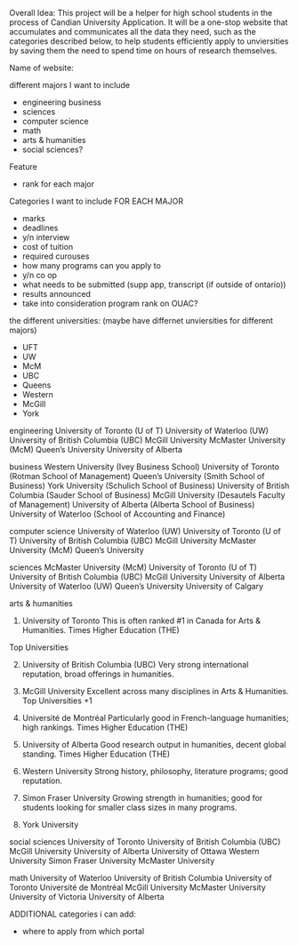 
Overall Idea:
This project will be a helper for high school students in the process of Candian University Application. 
It will be a one-stop website that accumulates and communicates all the data they need, such as the categories described below, to help students efficiently apply to unviersities by saving them the need to spend time on hours of research themselves. 

Name of website: 

different majors I want to include
- engineering business
- sciences
- computer science
- math
- arts & humanities
- social sciences?

Feature
- rank for each major

Categories I want to include FOR EACH MAJOR
- marks
- deadlines
- y/n interview
- cost of tuition
- required curouses
- how many programs can you apply to
- y/n co op
- what needs to be submitted (supp app, transcript (if outside of ontario))
- results announced
- take into consideration program rank on OUAC?

the different universities: (maybe have differnet unviersities for different majors)
- UFT
- UW
- McM
- UBC
- Queens
- Western 
- McGill
- York

engineering
University of Toronto (U of T)
University of Waterloo (UW)
University of British Columbia (UBC)
McGill University
McMaster University (McM)
Queen’s University
University of Alberta  

business 
Western University (Ivey Business School)
University of Toronto (Rotman School of Management)
Queen’s University (Smith School of Business)
York University (Schulich School of Business)
University of British Columbia (Sauder School of Business)
McGill University (Desautels Faculty of Management)
University of Alberta (Alberta School of Business)
University of Waterloo (School of Accounting and Finance)

computer science
University of Waterloo (UW)
University of Toronto (U of T)
University of British Columbia (UBC)
McGill University
McMaster University (McM)
Queen’s University

sciences
McMaster University (McM)
University of Toronto (U of T)
University of British Columbia (UBC)
McGill University
University of Alberta
University of Waterloo (UW)
Queen’s University
University of Calgary

arts & humanities
1. University of Toronto	This is often ranked #1 in Canada for Arts & Humanities. 
Times Higher Education (THE)

Top Universities
	
2. University of British Columbia (UBC)	Very strong international reputation, broad offerings in humanities. 

	
3. McGill University	Excellent across many disciplines in Arts & Humanities. 
Top Universities
+1
	
4. Université de Montréal	Particularly good in French-language humanities; high rankings. 
Times Higher Education (THE)

	
5. University of Alberta	Good research output in humanities, decent global standing. 
Times Higher Education (THE)

6. Western University	Strong history, philosophy, literature programs; good reputation. 

	
7. Simon Fraser University	Growing strength in humanities; good for students looking for smaller class sizes in many programs. 

8. York University

social sciences
University of Toronto
University of British Columbia (UBC)
McGill University
University of Alberta
University of Ottawa
Western University
Simon Fraser University
McMaster University

math
University of Waterloo
University of British Columbia
University of Toronto
Université de Montréal
McGill University
McMaster University
University of Victoria
University of Alberta

ADDITIONAL categories i can add:
- where to apply from which portal


